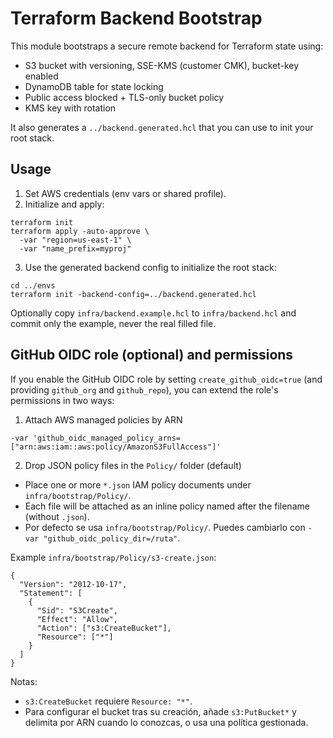 # Terraform Backend Bootstrap

This module bootstraps a secure remote backend for Terraform state using:

- S3 bucket with versioning, SSE-KMS (customer CMK), bucket-key enabled
- DynamoDB table for state locking
- Public access blocked + TLS-only bucket policy
- KMS key with rotation

It also generates a `../backend.generated.hcl` that you can use to init your root stack.

## Usage

1. Set AWS credentials (env vars or shared profile).
2. Initialize and apply:

```
terraform init
terraform apply -auto-approve \
  -var "region=us-east-1" \
  -var "name_prefix=myproj"
```

3. Use the generated backend config to initialize the root stack:

```
cd ../envs
terraform init -backend-config=../backend.generated.hcl
```

Optionally copy `infra/backend.example.hcl` to `infra/backend.hcl` and commit only the example, never the real filled file.

## GitHub OIDC role (optional) and permissions

If you enable the GitHub OIDC role by setting `create_github_oidc=true` (and providing `github_org` and `github_repo`), you can extend the role's permissions in two ways:

1) Attach AWS managed policies by ARN

```
-var 'github_oidc_managed_policy_arns=["arn:aws:iam::aws:policy/AmazonS3FullAccess"]'
```

2) Drop JSON policy files in the `Policy/` folder (default)

- Place one or more `*.json` IAM policy documents under `infra/bootstrap/Policy/`.
- Each file will be attached as an inline policy named after the filename (without `.json`).
- Por defecto se usa `infra/bootstrap/Policy/`. Puedes cambiarlo con `-var "github_oidc_policy_dir=/ruta"`.

Example `infra/bootstrap/Policy/s3-create.json`:

```
{
  "Version": "2012-10-17",
  "Statement": [
    {
      "Sid": "S3Create",
      "Effect": "Allow",
      "Action": ["s3:CreateBucket"],
      "Resource": ["*"]
    }
  ]
}
```

Notas:
- `s3:CreateBucket` requiere `Resource: "*"`.
- Para configurar el bucket tras su creación, añade `s3:PutBucket*` y delimita por ARN cuando lo conozcas, o usa una política gestionada.
